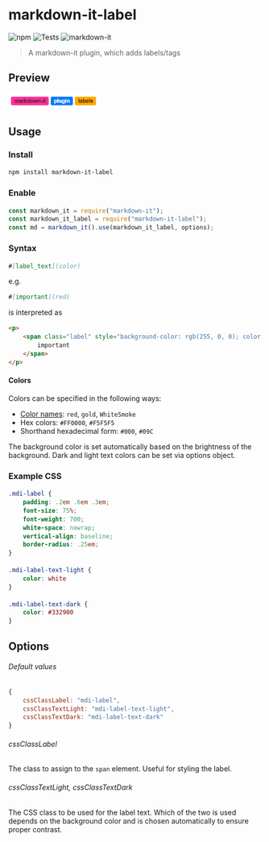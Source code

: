 # markdown-it-label
![npm](https://img.shields.io/npm/v/markdown-it-label) ![Tests](https://github.com/Bioruebe/markdown-it-label/workflows/Tests/badge.svg) ![markdown-it](https://img.shields.io/npm/dependency-version/markdown-it-label/peer/markdown-it)

> A markdown-it plugin, which adds labels/tags

## Preview

![preview](docs/preview.png)

## Usage

### Install

```bash
npm install markdown-it-label
```

### Enable

```js
const markdown_it = require("markdown-it");
const markdown_it_label = require("markdown-it-label");
const md = markdown_it().use(markdown_it_label, options);
```
### Syntax

```md
#[label_text](color)
```

e.g.

```md
#[important](red)
```

is interpreted as

```html
<p>
    <span class="label" style="background-color: rgb(255, 0, 0); color: white;">
        important
    </span>
</p>
```

#### Colors

Colors can be specified in the following ways:

- [Color names](https://www.w3schools.com/colors/colors_names.asp): `red`, `gold`,  `WhiteSmoke`
- Hex colors: `#FF0000`, `#F5F5F5`
- Shorthand hexadecimal form: `#000`, `#09C`

The background color is set automatically based on the brightness of the background. Dark and light text colors can be set via options object.

### Example CSS

```css
.mdi-label {
    padding: .2em .6em .3em;
    font-size: 75%;
    font-weight: 700;
    white-space: nowrap;
    vertical-align: baseline;
    border-radius: .25em;
}

.mdi-label-text-light {
    color: white
}

.mdi-label-text-dark {
    color: #332900
}
```



## Options

###### Default values

```js
{
    cssClassLabel: "mdi-label",
    cssClassTextLight: "mdi-label-text-light",
    cssClassTextDark: "mdi-label-text-dark"
}
```

###### cssClassLabel

The class to assign to the `span` element. Useful for styling the label.

###### cssClassTextLight, cssClassTextDark

The CSS class to be used for the label text. Which of the two is used depends on the background color and is chosen automatically to ensure proper contrast.


